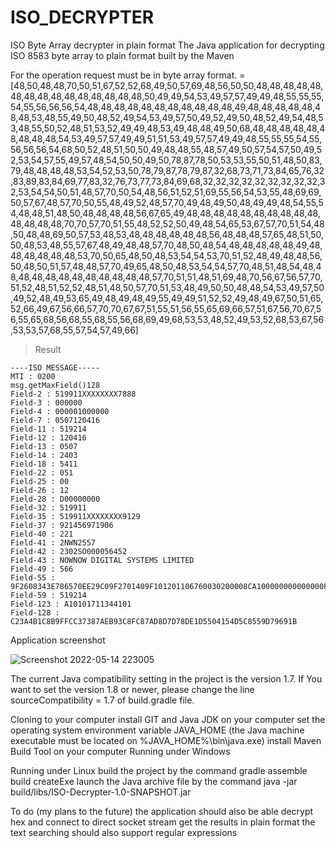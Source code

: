 # ISO_DECRYPTER
ISO Byte Array decrypter in plain format
The Java application for decrypting ISO 8583 byte array to plain format built by the Maven

For the operation request must be in byte array format. =
      [48,50,48,48,70,50,51,67,52,52,68,49,50,57,69,48,56,50,50,48,48,48,48,48,48,48,48,48,48,48,48,48,48,48,50,49,49,54,53,49,57,57,49,49,48,55,55,55,54,55,56,56,56,54,48,48,48,48,48,48,48,48,48,48,48,49,48,48,48,48,48,48,48,53,48,55,49,50,48,52,49,54,53,49,57,50,49,52,49,50,48,52,49,54,48,53,48,55,50,52,48,51,53,52,49,49,48,53,49,48,48,49,50,68,48,48,48,48,48,48,48,48,48,54,53,49,57,57,49,49,51,51,53,49,57,57,49,49,48,55,55,55,54,55,56,56,56,54,68,50,52,48,51,50,50,49,48,48,55,48,57,49,50,57,54,57,50,49,52,53,54,57,55,49,57,48,54,50,50,49,50,78,87,78,50,53,53,55,50,51,48,50,83,79,48,48,48,48,53,54,52,53,50,78,79,87,78,79,87,32,68,73,71,73,84,65,76,32,83,89,83,84,69,77,83,32,76,73,77,73,84,69,68,32,32,32,32,32,32,32,32,32,32,53,54,54,50,51,48,57,70,50,54,48,56,51,52,51,69,55,56,54,53,55,48,69,69,50,57,67,48,57,70,50,55,48,49,52,48,57,70,49,48,49,50,48,49,49,48,54,55,54,48,48,51,48,50,48,48,48,48,56,67,65,49,48,48,48,48,48,48,48,48,48,48,48,48,48,48,70,70,57,70,51,55,48,52,52,50,49,48,54,65,53,67,57,70,51,54,48,50,48,48,69,50,57,53,48,53,48,48,48,48,48,48,56,48,48,48,57,65,48,51,50,50,48,53,48,55,57,67,48,49,48,48,57,70,48,50,48,54,48,48,48,48,48,49,48,48,48,48,48,48,53,70,50,65,48,50,48,53,54,54,53,70,51,52,48,49,48,48,56,50,48,50,51,57,48,48,57,70,49,65,48,50,48,53,54,54,57,70,48,51,48,54,48,48,48,48,48,48,48,48,48,48,48,48,57,70,51,51,48,51,69,48,70,56,67,56,57,70,51,52,48,51,52,52,48,51,48,50,57,70,51,53,48,49,50,50,48,48,54,53,49,57,50,49,52,48,49,53,65,49,48,49,48,49,55,49,49,51,52,52,49,48,49,67,50,51,65,52,66,49,67,56,66,57,70,70,67,67,51,55,51,56,55,65,69,66,57,51,67,56,70,67,56,55,65,68,56,68,55,68,55,56,68,69,49,68,53,53,48,52,49,53,52,68,53,67,56,53,53,57,68,55,57,54,57,49,66]

> Result


    ----ISO MESSAGE-----
    MTI : 0200
    msg.getMaxField()128
    Field-2 : 519911XXXXXXXX7888
    Field-3 : 000000
    Field-4 : 000001000000
    Field-7 : 0507120416
    Field-11 : 519214
    Field-12 : 120416
    Field-13 : 0507
    Field-14 : 2403
    Field-18 : 5411
    Field-22 : 051
    Field-25 : 00
    Field-26 : 12
    Field-28 : D00000000
    Field-32 : 519911
    Field-35 : 519911XXXXXXXX9129
    Field-37 : 921456971906
    Field-40 : 221
    Field-41 : 2NWN2557
    Field-42 : 2302SO000056452
    Field-43 : NOWNOW DIGITAL SYSTEMS LIMITED          
    Field-49 : 566
    Field-55 : 9F2608343E786570EE29C09F2701409F101201106760030200008CA100000000000000FF9F370442106A5C9F360200E2950500000080009A032205079C01009F02060000010000005F2A0205665F340100820239009F1A0205669F03060000000000009F3303E0F8C89F34034403029F350122
    Field-59 : 519214
    Field-123 : A10101711344101
    Field-128 : C23A4B1C8B9FFCC37387AEB93C8FC87AD8D7D78DE1D5504154D5C8559D79691B



Application screenshot

![Screenshot 2022-05-14 223005](https://user-images.githubusercontent.com/28813274/168448735-3504c88a-8617-45c9-93d5-9cda1958fd2f.png)



The current Java compatibility setting in the project is the version 1.7. If You want to set the version 1.8 or newer, please change the line sourceCompatibility = 1.7 of build.gradle file.

Cloning to your computer
install GIT and Java JDK on your computer
set the operating system environment variable JAVA_HOME (the Java machine executable must be located on %JAVA_HOME%\bin\java.exe)
install Maven Build Tool on your computer
Running under Windows

Running under Linux
build the project by the command gradle assemble build createExe
launch the Java archive file by the command java -jar build/libs/ISO-Decrypter-1.0-SNAPSHOT.jar

To do (my plans to the future)
the application should also be able decrypt hex and connect to direct socket stream get the results in plain format
the text searching should also support regular expressions
